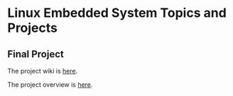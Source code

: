 # Linux Embedded System Topics and Projects

## Final Project

The project wiki is [here](https://github.com/cu-ecen-aeld/final-project-comerts/wiki).

The project overview is [here](https://github.com/cu-ecen-aeld/final-project-comerts/wiki/Final-Project-Overview).

